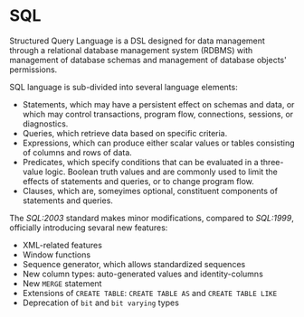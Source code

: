 # SQL

Structured Query Language is a DSL designed for data management through a relational database management system (RDBMS) with management of database schemas and management of database objects' permissions.

SQL language is sub-divided into several language elements:
- Statements, which may have a persistent effect on schemas and data, or which may control transactions, program flow, connections, sessions, or diagnostics.
- Queries, which retrieve data based on specific criteria.
- Expressions, which can produce either scalar values or tables consisting of columns and rows of data.
- Predicates, which specify conditions that can be evaluated in a three-value logic. Boolean truth values and are commonly used to limit the effects of statements and queries, or to change program flow.
- Clauses, which are, someyimes optional, constituent components of statements and queries.

The *SQL:2003* standard makes minor modifications, compared to *SQL:1999*, officially introducing sevaral new features:
- XML-related features
- Window functions
- Sequence generator, which allows standardized sequences
- New column types: auto-generated values and identity-columns
- New `MERGE` statement
- Extensions of `CREATE TABLE`: `CREATE TABLE AS` and `CREATE TABLE LIKE`
- Deprecation of `bit` and `bit varying` types
